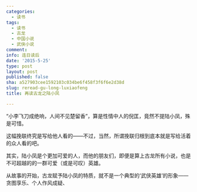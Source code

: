 ```yaml
---
categories:
  - 读书
tags:
  - 读书
  - 古龙
  - 中国小说
  - 武侠小说
comment: 
info: 连日读后
date: '2015-5-25'
type: post
layout: post
published: false
sha: a527903cee1592103c034be6f458f3f6f6e2d38d
slug: reread-gu-long-luxiaofeng
title: 再读古龙之陆小凤

---
```

“小李飞刀成绝响，人间不见楚留香”，算是性情中人的倪匡，竟然不提陆小凤，殊是可惜。

这幅挽联终究是写给他人看的——不过，当然，所谓挽联归根到底本就是写给活着的众人看的吧。

其实，陆小凤是个更加可爱的人，而他的朋友们，即便是算上古龙所有小说，也是不可超越的的一群可爱（或是可叹）英雄。

从故事的开始，古龙赋予陆小凤的特质，就不是一个典型的‘武侠英雄’的形象——贪图享乐、个人作风成疑、



